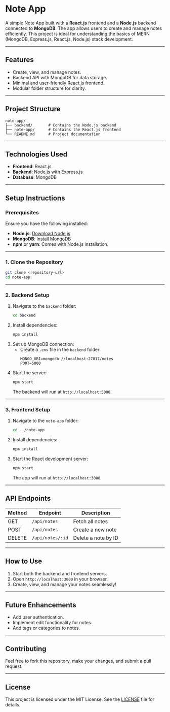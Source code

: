 

# **Note App**

A simple Note App built with a **React.js** frontend and a **Node.js** backend connected to **MongoDB**. The app allows users to create and manage notes efficiently. This project is ideal for understanding the basics of MERN (MongoDB, Express.js, React.js, Node.js) stack development.

---

## **Features**
- Create, view, and manage notes.
- Backend API with MongoDB for data storage.
- Minimal and user-friendly React.js frontend.
- Modular folder structure for clarity.

---

## **Project Structure**

```
note-app/
├── backend/       # Contains the Node.js backend
├── note-app/      # Contains the React.js frontend
└── README.md      # Project documentation
```

---

## **Technologies Used**
- **Frontend**: React.js
- **Backend**: Node.js with Express.js
- **Database**: MongoDB

---

## **Setup Instructions**

### **Prerequisites**
Ensure you have the following installed:
- **Node.js**: [Download Node.js](https://nodejs.org)
- **MongoDB**: [Install MongoDB](https://www.mongodb.com/try/download/community)
- **npm** or **yarn**: Comes with Node.js installation.

---

### **1. Clone the Repository**
```bash
git clone <repository-url>
cd note-app
```

---

### **2. Backend Setup**
1. Navigate to the `backend` folder:
   ```bash
   cd backend
   ```
2. Install dependencies:
   ```bash
   npm install
   ```
3. Set up MongoDB connection:  
   - Create a `.env` file in the `backend` folder:
     ```
     MONGO_URI=mongodb://localhost:27017/notes
     PORT=5000
     ```
4. Start the server:
   ```bash
   npm start
   ```
   The backend will run at `http://localhost:5000`.

---

### **3. Frontend Setup**
1. Navigate to the `note-app` folder:
   ```bash
   cd ../note-app
   ```
2. Install dependencies:
   ```bash
   npm install
   ```
3. Start the React development server:
   ```bash
   npm start
   ```
   The app will run at `http://localhost:3000`.

---

## **API Endpoints**
| Method | Endpoint         | Description              |
|--------|------------------|--------------------------|
| GET    | `/api/notes`     | Fetch all notes          |
| POST   | `/api/notes`     | Create a new note        |
| DELETE | `/api/notes/:id` | Delete a note by ID      |

---

## **How to Use**
1. Start both the backend and frontend servers.
2. Open `http://localhost:3000` in your browser.
3. Create, view, and manage your notes seamlessly!

---

## **Future Enhancements**
- Add user authentication.
- Implement edit functionality for notes.
- Add tags or categories to notes.

---

## **Contributing**
Feel free to fork this repository, make your changes, and submit a pull request.

---

## **License**
This project is licensed under the MIT License. See the [LICENSE](LICENSE) file for details.
